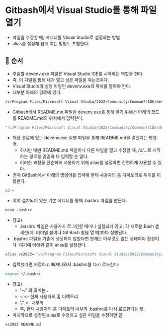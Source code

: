 ﻿# Gitbash에서 Visual Studio를 통해 파일 열기
- 파일을 수정할 때, 에디터를 Visual Studio로 설정하는 방법
- alias를 설정해 쉽게 여는 방법도 포함한다.

## 🍎 순서
- 후술할 devenv.exe 파일은 Visual Studio IDE를 시작하는 역할을 한다.
- 즉, 이 파일을 통해 내가 열고 싶은 파일을 여는것이다.
- Visual Studio의 실행 파일인 devenv.exe의 위치를 알아야 한다.
- 대부분 아래의 경로에 있다.
```bash
/c/Program Files/Microsoft Visual Studio/2022/Community/Common7/IDE/devenv.exe
```
- Gitbash에서 README.md 파일을 devenv.exe를 통해 열기 위해선 아래의 코드를 README.md의 위치에서 입력한다.
```bash
"/c/Program Files/Microsoft Visual Studio/2022/Community/Common7/IDE/devenv.exe" README.md
```
- 해당 경로에 있는 devenv.exe 실행 파일을 통해 README.md을 열겠다는 명령어.
    - 하지만 매번 README.md 파일이나 다른 파일을 열고 수정할 때, /c/...로 시작하는 경로를 일일하 다 입력할 순 없다.
    - 이러한 과정을 단순화해 사용하기 위해 alias를 설정하면 간편하게 사용할 수 있다.
- 먼저 GitBash에서 아래의 명령어를 입력해 현재 사용자의 홈 디렉토리로 위치를 이동한다.
```bash
cd ~
```
- 이미 설치되어 있는 기본 에디터를 통해 .bashrc 파일을 만든다.
```bash
nano .bashrc
```
- 참고)
    - .bashrc 파일은 사용자가 로그인할 때마다 실행되지 않고, 각 새로운 Bash 셸 세션(예: 터미널 창이나 Git Bash 창을 열 때)마다 실행된다.
- .bashrc 파일을 기존에 생성하지 않았다면 현재는 아무것도 없는 상태여야 정상이다. 여기에 아래와 같이 alias를 설정한다.
```bash
alias vs2022='"/c/Program Files/Microsoft Visual Studio/2022/Community/Common7/IDE/devenv.exe"'
```
- 입력했다면 저장하고 빠져나와서 .bashrc를 다시 로드한다.
```bash
source ~/.bashrc
```
- 참고)
    - '~/' 의 의미는..
    - ~ <- 현재 사용자의 홈 디렉토리
    - '/' <- 내부의
    - 즉, 현재 사용자의 홈 디렉토리 내부의 .bashrc를 다시 로드한다는 뜻.
- 마지막으로 설정된 alias로 수정하고 싶은 파일을 수정하면 끝.
```bash
vs2022 README.md
```